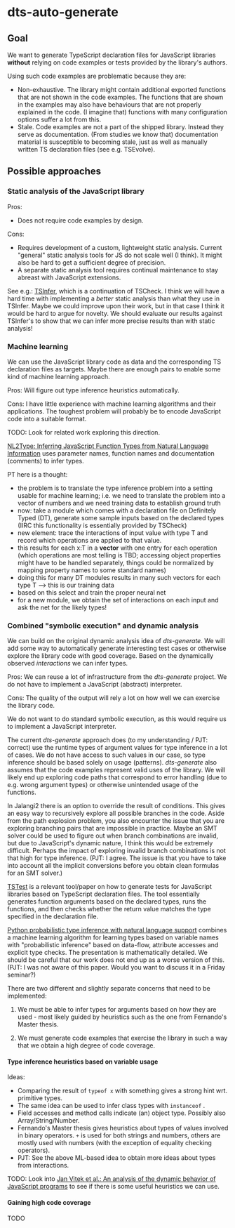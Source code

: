 # dts-auto-generate

## Goal

We want to generate TypeScript declaration files for JavaScript libraries **without** relying on code examples or tests provided by the library's authors.

Using such code examples are problematic because they are:

* Non-exhaustive. The library might contain additional exported functions that are not shown in the code examples. The functions that are shown in the examples may also have behaviours that are not properly explained in the code. (I imagine that) functions with many configuration options suffer a lot from this.
* Stale. Code examples are not a part of the shipped library. Instead they serve as documentation. (From studies we know that) documentation material is susceptible to becoming stale, just as well as manually written TS declaration files (see e.g. TSEvolve).

## Possible approaches

### Static analysis of the JavaScript library

Pros:

* Does not require code examples by design.

Cons:

* Requires development of a custom, lightweight static analysis. Current "general" static analysis tools for JS do not scale well (I think). It might also be hard to get a sufficient degree of precision.
* A separate static analysis tool requires continual maintenance to stay abreast with JavaScript extensions.

See e.g.: [TSInfer](https://cs.au.dk/~amoeller/papers/tstools/), which is a continuation of TSCheck.
I think we will have a hard time with implementing a *better* static analysis than what they use in TSInfer. Maybe we could improve upon their work, but in that case I think it would be hard to argue for novelty.
We should evaluate our results against TSInfer's to show that we can infer more precise results than with static analysis!

### Machine learning

We can use the JavaScript library code as data and the corresponding TS declaration files as targets. Maybe there are enough pairs to enable some kind of machine learning approach.

Pros: Will figure out type inference heuristics automatically.

Cons: I have little experience with machine learning algorithms and their applications. The toughest problem will probably be to encode JavaScript code into a suitable format.

TODO: Look for related work exploring this direction.

[NL2Type: Inferring JavaScript Function Types from Natural Language Information](https://ieeexplore.ieee.org/document/8811893) uses parameter names, function names and documentation (comments) to infer types.

PT here is a thought:

* the problem is to translate the type inference problem into a setting usable for machine learning; i.e. we need to translate the problem into a vector of numbers and we need training data to establish ground truth
* now: take a module which comes with a declaration file on Definitely Typed (DT), generate some sample inputs based on the declared types (IIRC this functionality is essentially provided by TSCheck)
* new element: trace the interactions of input value with type T and record which operations are applied to that value.
* this results for each x:T in a **vector** with one entry for each operation (which operations are most telling is TBD; accessing object properties might have to be handled separately, things could be normalized by mapping property names to some standard names)
* doing this for many DT modules results in many such vectors for each type T --> this is our training data
* based on this select and train the proper neural net
* for a new module, we obtain the set of interactions on each input and ask the net for the likely types!


### Combined "symbolic execution" and dynamic analysis

We can build on the original dynamic analysis idea of *dts-generate*. We will add some way to automatically generate interesting test cases or otherwise explore the library code with good coverage. Based on the dynamically observed *interactions* we can infer types.

Pros: We can reuse a lot of infrastructure from the *dts-generate* project. We do not have to implement a JavaScript (abstract) interpreter.

Cons: The quality of the output will rely a lot on how well we can exercise the library code.

We do not want to do standard symbolic execution, as this would require us to implement a JavaScript interpreter.

The current *dts-generate* approach does (to my understanding / PJT: correct) use the runtime types of argument values for type inference in a lot of cases. We do not have access to such values in our case, so type inference should be based solely on usage (patterns).
*dts-generate* also assumes that the code examples represent valid uses of the library. We will likely end up exploring code paths that correspond to error handling (due to e.g. wrong argument types) or otherwise unintended usage of the functions.

In Jalangi2 there is an option to override the result of conditions. This gives an easy way to recursively explore all possible branches in the code. Aside from the path explosion problem, you also encounter the issue that you are exploring branching pairs that are impossible in practice. Maybe an SMT solver could be used to figure out when branch combinations are invalid, but due to JavaScript's dynamic nature, I think this would be extremely difficult.
Perhaps the impact of exploring invalid branch combinations is not that high for type inference.
(PJT: I agree. The issue is that you have to take into account all the implicit conversions before you obtain clean formulas for an SMT solver.)

[TSTest](https://cs.au.dk/~amoeller/papers/tstest/) is a relevant tool/paper on how to generate tests for JavaScript libraries based on TypeScript declaration files. The tool essentially generates function arguments based on the declared types, runs the functions, and then checks whether the return value matches the type specified in the declaration file.

[Python probabilistic type inference with natural language support](https://dl.acm.org/doi/abs/10.1145/2950290.2950343) combines a machine learning algorithm for learning types based on variable names with "probabilistic inference" based on data-flow, attribute accesses and explicit type checks.
The presentation is mathematically detailed.
We should be careful that our work does not end up as a worse version of this.
(PJT: I was not aware of this paper. Would you want to discuss it in a Friday seminar?)

There are two different and slightly separate concerns that need to be implemented:

1. We must be able to infer types for arguments based on how they are used - most likely guided by heuristics such as the one from Fernando's Master thesis.

2. We must generate code examples that exercise the library in such a way that we obtain a high degree of code coverage.

#### Type inference heuristics based on variable usage

Ideas:

* Comparing the result of `typeof x` with something gives a strong hint wrt. primitive types.
* The same idea can be used to infer class types with `instanceof` .
* Field accesses and method calls indicate (an) object type.
  Possibly also Array/String/Number.
* Fernando's Master thesis gives heuristics about types of values involved in binary operators. `+` is used for both strings and numbers, others are mostly used with numbers (with the exception of equality checking operators).
* PJT: See the above ML-based idea to obtain more ideas about types from interactions.

TODO: Look into [Jan Vitek et al.: An analysis of the dynamic behavior of JavaScript programs](https://dl.acm.org/doi/pdf/10.1145/1806596.1806598?casa_token=k8dJKmYxdDQAAAAA:j9tOkPEY_ge_NHhKdDFwCNHQn-yvprFRtnCnJb5IvOQJm7EK0jt2NlP1mr7NUPBzZPozXu8chQIqnR4) to see if there is some useful heuristics we can use.

#### Gaining high code coverage

TODO
